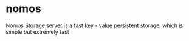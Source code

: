 nomos
=====

Nomos Storage server is a fast key - value persistent storage, which is simple but extremely fast
